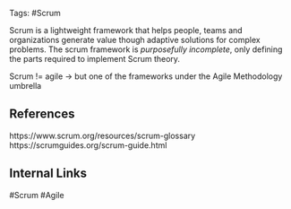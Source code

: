 Tags: #Scrum

Scrum is a lightweight framework that helps people, teams and organizations generate value though adaptive solutions for complex problems. The scrum framework is _purposefully incomplete_, only defining the parts required to implement Scrum theory.

Scrum != agile -> but one of the frameworks under the Agile Methodology umbrella

<h2>References</h2>
https://www.scrum.org/resources/scrum-glossary
https://scrumguides.org/scrum-guide.html
<h2>Internal Links</h2>
#Scrum #Agile